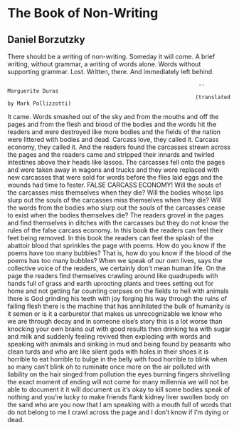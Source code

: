 # The Book of Non-Writing ﻿
## Daniel Borzutzky
There should be a writing of non-writing. Someday it will come.
       A brief writing, without grammar, a writing of words alone.
         Words without supporting grammar. Lost. Written, there.
                                                  And immediately left behind.

                                                                --Marguerite Duras
                                                               (translated by Mark Pollizzotti) ﻿
It came. Words smashed out of the sky and from the mouths and off the pages
and from the flesh and blood of the bodies and the words hit the readers and
were destroyed like more bodies and the fields of the nation were littered
with bodies and dead. Carcass love, they called it. Carcass economy, they
called it. And the readers found the carcasses strewn across the pages and the
readers came and stripped their innards and twirled intestines above their
heads like lassos. The carcasses fell onto the pages and were taken away in
wagons and trucks and they were replaced with new carcasses that were sold for
words before the flies laid eggs and the wounds had time to fester. FALSE
CARCASS ECONOMY! Will the souls of the carcasses miss themselves when they
die? Will the bodies whose lips slurp out the souls of the carcasses miss
themselves when they die? Will the words from the bodies who slurp out the
souls of the carcasses cease to exist when the bodies themselves die? The
readers grovel in the pages and find themselves in ditches with the carcasses
but they do not know the rules of the false carcass economy. In this book the
readers can feel their feet being removed. In this book the readers can feel
the splash of the abattoir blood that sprinkles the page with poems. How do
you know if the poems have too many bubbles? That is, how do you know if the
blood of the poems has too many bubbles? When we speak of our own lives, says
the collective voice of the readers, we certainly don’t mean human life. On
the page the readers find themselves crawling around like quadrupeds with
hands full of grass and earth uprooting plants and trees setting out for home
and not getting far counting corpses on the fields to hell with animals there
is God grinding his teeth with joy forging his way through the ruins of
failing flesh there is the machine that has annihilated the bulk of humanity
is it semen or is it a carburetor that makes us unrecognizable we know who we
are through decay and in someone else’s story this is a lot worse than
knocking your own brains out with good results then drinking tea with sugar
and milk and suddenly feeling revived then exploding with words and speaking
with animals and sinking in mud and being found by peasants who clean turds
and who are like silent gods with holes in their shoes it is horrible to eat
horrible to bulge in the belly with food horrible to blink when so many can’t
blink oh to ruminate once more on the air polluted with liability on the hair
singed from pollution the eyes burning fingers shrivelling the exact moment of
ending will not come for many millennia we will not be able to document it it
will document us it’s okay to kill some bodies speak of nothing and you’re
lucky to make friends flank kidney liver swollen body on the sand who are you
now that I am speaking with a mouth full of words that do not belong to me I
crawl across the page and I don’t know if I’m dying or dead.